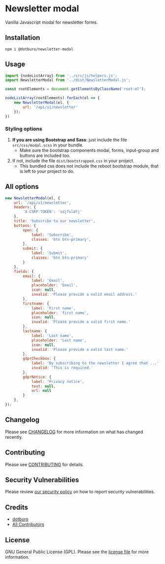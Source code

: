 # Newsletter modal

Vanilla Javascript modal for newsletter forms.

## Installation
```
npm i @dotburo/newsletter-modal
```

## Usage
```js
import {nodeListArray} from '../src/js/helpers.js';
import NewsletterModal from '../dist/NewsletterModal.js';

const rootElements = document.getElementsByClassName('root-el');

nodeListArray(rootElements).forEach(el => {
    new NewsletterModal(el, {
        url: '/api/v1/newsletter'
    });
})
```

### Styling options
1. **If you are using Bootstrap and Sass**: just include the file `src/css/modal.scss` in your bundle.
    - Make sure the bootstrap components modal, forms, input-group and buttons are included too.
2. If not, include the file `dist/bootstrapped.css` in your project.
    - This bundled css does not include the reboot bootstrap module, that is left to your project to do.

## All options
```js
new NewsletterModal(el, {
    url: '/api/v1/newsletter',
    headers: {
        'X-CSRF-TOKEN': 'sdjfsldfj'
    },
    title: 'Subscribe to our newsletter',
    buttons: {
        open: {
            label: 'Subscribe',
            classes: 'btn btn-primary',
        },
        submit: {
            label: 'Submit',
            classes: 'btn btn-primary'
        }
    },
    fields: {
        email: {
            label: 'Email',
            placeholder: 'Email',
            icon: null,
            invalid: 'Please provide a valid email address.'
        },
        firstname: {
            label: 'First name',
            placeholder: 'first name',
            icon: null,
            invalid: 'Please provide a valid first name.'
        },
        lastname: {
            label: 'Last name',
            placeholder: 'Last name',
            icon: null,
            invalid: 'Please provide a valid last name.'
        },
        gdprCheckbox: {
            label: 'By subscribing to the newsletter I agree that ...',
            invalid: 'This is required.'
        },
        gdprNotice: {
            label: 'Privacy notice',
            text: null,
            url: null
        }
    },
});
```

## Changelog
Please see [CHANGELOG](CHANGELOG.md) for more information on what has changed recently.

## Contributing
Please see [CONTRIBUTING](.github/CONTRIBUTING.md) for details.

## Security Vulnerabilities
Please review [our security policy](../../security/policy) on how to report security vulnerabilities.

## Credits
- [dotburo](https://github.com/dotburo)
- [All Contributors](../../contributors)

## License
GNU General Public License (GPL). Please see the [license file](LICENSE.md) for more information.
